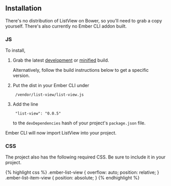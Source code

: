 ## Installation

There's no distribution of ListView on Bower, so you'll need to grab a copy yourself. There's also currently no Ember CLI addon built.

### JS

To install,

1. Grab the latest [development](http://builds.emberjs.com/list-view/list-view-latest.js) or [minified](http://builds.emberjs.com/list-view/list-view-latest.min.js) build. 

    Alternatively, follow the build instructions below to get a specific version.

2. Put the dist in your Ember CLI under

        /vendor/list-view/list-view.js

3. Add the line

        "list-view": "0.0.5"

    to the `devDependencies` hash of your project's `package.json` file.

Ember CLI will now import ListView into your project.

### CSS

The project also has the following required CSS. Be sure to include it in your project.

{% highlight css %}
.ember-list-view {
  overflow: auto;
  position: relative;
}
.ember-list-item-view {
  position: absolute;
}
{% endhighlight %}
